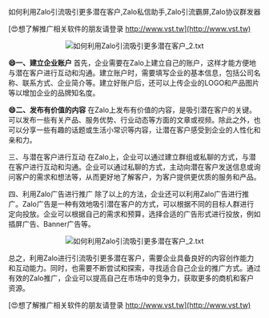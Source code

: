 如何利用Zalo引流吸引更多潜在客户,Zalo私信助手,Zalo引流霸屏,Zalo协议群发器

[😍想了解推广相关软件的朋友请登录 http://www.vst.tw](http://www.vst.tw)

 <center><img src="https://vst.tw/MP4/tuiguang/png/4.png" alt="如何利用Zalo引流吸引更多潜在客户_2.txt"></center>

**😄一、建立企业账户**
首先，企业需要在Zalo上建立自己的账户，这样才能方便地与潜在客户进行互动和沟通。建立账户时，需要填写企业的基本信息，包括公司名称、联系方式、企业简介等。建立好账户后，还可以上传企业的LOGO和产品图片等以增加企业的品牌知名度。

**😄二、发布有价值的内容**
在Zalo上发布有价值的内容，是吸引潜在客户的关键。可以发布一些有关产品、服务优势、行业动态等方面的文章或视频。除此之外，也可以分享一些有趣的话题或生活小常识等内容，让潜在客户感受到企业的人性化和亲和力。

三、与潜在客户进行互动
在Zalo上，企业可以通过建立群组或私聊的方式，与潜在客户进行互动和沟通。企业可以通过私聊的方式，主动向潜在客户发送信息或询问客户的需求和想法等，从而更好地了解客户，为客户提供更优质的服务和产品。

四、利用Zalo广告进行推广
除了以上的方法，企业还可以利用Zalo广告进行推广。Zalo广告是一种有效地吸引潜在客户的方式，可以根据不同的目标人群进行定向投放。企业可以根据自己的需求和预算，选择合适的广告形式进行投放，例如插屏广告、Banner广告等。

 <center><img src="https://vst.tw/MP4/tuiguang/png/6.png" alt="如何利用Zalo引流吸引更多潜在客户_2.txt"></center>

总之，利用Zalo进行引流吸引更多潜在客户，需要企业具备良好的内容创作能力和互动能力。同时，也需要不断尝试和探索，寻找适合自己企业的推广方式。通过有效的Zalo推广，企业可以提高自己在市场中的竞争力，获取更多的商机和客户资源。

[😍想了解推广相关软件的朋友请登录 http://www.vst.tw](http://www.vst.tw)




